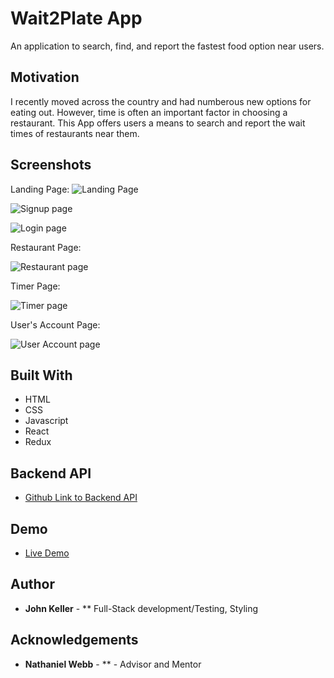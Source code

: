 # Wait2Plate App

An application to search, find, and report the fastest food option near users. 

## Motivation
I recently moved across the country and had numberous new options for eating out. 
However, time is often an important factor in choosing a restaurant. This App offers users a 
means to search and report the wait times of restaurants near them. 

## Screenshots
Landing Page:
![Landing Page](screenshots/W-landing.png)

![Signup page](screenshots/W-signup.png)

![Login page](screenshots/W-login.png)

Restaurant Page:

![Restaurant page](screenshots/W-restaurants.png)

Timer Page:

![Timer page](screenshots/W-timer.png)

User's Account Page:

![User Account page](screenshots/W-account.png)

## Built With

* HTML
* CSS
* Javascript
* React
* Redux

## Backend API

- [Github Link to Backend API](https://github.com/jmkeller3/wait2plate-server)

## Demo 

- [Live Demo](https://guarded-thicket-83395.herokuapp.com/)

## Author

* **John Keller** - ** Full-Stack development/Testing, Styling

## Acknowledgements

* **Nathaniel Webb** - ** - Advisor and Mentor
